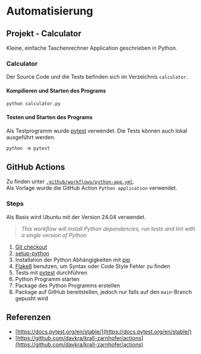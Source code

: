 # Automatisierung

## Projekt - Calculator

Kleine, einfache Taschenrechner Application geschrieben in Python.

### Calculator

Der Source Code und die Tests befinden sich im Verzeichnis `calculator`.

#### Kompilieren und Starten des Programs

```python
python calculator.py
```

#### Testen und Starten des Programs

Als Testprogramm wurde [pytest](https://docs.pytest.org/en/stable/) verwendet. Die Tests können auch lokal ausgeführt werden.

```python
python -m pytest
```

## GitHub Actions

Zu finden unter [`.github/workflows/python-app.yml`](../.github/workflows/python-app.yml).  
Als Vorlage wurde die GitHub Action `Python application` verwendet.

### Steps

Als Basis wird Ubuntu mit der Version 24.04 verwendet.

>*This workflow will install Python dependencies, run tests and lint with a single version of Python*

1. [Git checkout](https://github.com/actions/checkout/tree/v4/)
2. [setup-python](https://github.com/actions/setup-python/tree/v3/)
3. Installation der Python Abhängigkeiten mit [pip](https://pypi.org/project/pip/)
4. [Flake8](https://pypi.org/project/flake8/) benutzen, um Syntax oder Code Style Fehler zu finden
5. Tests mit [pytest](https://docs.pytest.org/en/stable/) durchführen
6. Python Programm starten
7. Package des Python Programms erstellen
8. Package auf GitHub bereitstellen, jedoch nur falls auf den `main`-Branch gepusht wird

## Referenzen

- [https://docs.pytest.org/en/stable/](https://docs.pytest.org/en/stable/)
- [https://github.com/davkra/krall-zarnhofer/actions](https://github.com/davkra/krall-zarnhofer/actions)
